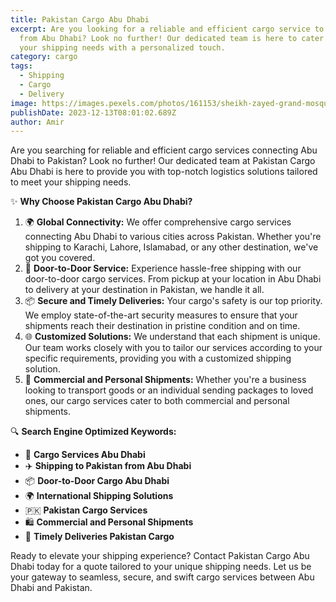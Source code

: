 ```yaml
---
title: Pakistan Cargo Abu Dhabi
excerpt: Are you looking for a reliable and efficient cargo service to Pakistan
  from Abu Dhabi? Look no further! Our dedicated team is here to cater to all
  your shipping needs with a personalized touch.
category: cargo
tags:
  - Shipping
  - Cargo
  - Delivery
image: https://images.pexels.com/photos/161153/sheikh-zayed-grand-mosque-white-mosque-abu-dhabi-161153.jpeg?auto=compress&cs=tinysrgb&w=1260&h=750&dpr=1
publishDate: 2023-12-13T08:01:02.689Z
author: Amir
---
```


Are you searching for reliable and efficient cargo services connecting Abu Dhabi to Pakistan? Look no further! Our dedicated team at Pakistan Cargo Abu Dhabi is here to provide you with top-notch logistics solutions tailored to meet your shipping needs.

✨ **Why Choose Pakistan Cargo Abu Dhabi?**

1. 🌍 **Global Connectivity:** We offer comprehensive cargo services connecting Abu Dhabi to various cities across Pakistan. Whether you're shipping to Karachi, Lahore, Islamabad, or any other destination, we've got you covered.
2. 🚚 **Door-to-Door Service:** Experience hassle-free shipping with our door-to-door cargo services. From pickup at your location in Abu Dhabi to delivery at your destination in Pakistan, we handle it all.
3. 📦 **Secure and Timely Deliveries:** Your cargo's safety is our top priority. We employ state-of-the-art security measures to ensure that your shipments reach their destination in pristine condition and on time.
4. 🌐 **Customized Solutions:** We understand that each shipment is unique. Our team works closely with you to tailor our services according to your specific requirements, providing you with a customized shipping solution.
5. 💼 **Commercial and Personal Shipments:** Whether you're a business looking to transport goods or an individual sending packages to loved ones, our cargo services cater to both commercial and personal shipments.

🔍 **Search Engine Optimized Keywords:**

- 🚛 **Cargo Services Abu Dhabi**
- ✈️ **Shipping to Pakistan from Abu Dhabi**
- 📦 **Door-to-Door Cargo Abu Dhabi**
- 🌍 **International Shipping Solutions**
- 🇵🇰 **Pakistan Cargo Services**
- 🛍️ **Commercial and Personal Shipments**
- 📅 **Timely Deliveries Pakistan Cargo**

Ready to elevate your shipping experience? Contact Pakistan Cargo Abu Dhabi today for a quote tailored to your unique shipping needs. Let us be your gateway to seamless, secure, and swift cargo services between Abu Dhabi and Pakistan.
